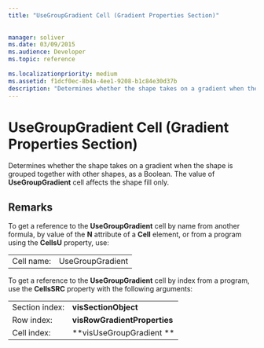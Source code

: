 ```yaml
---
title: "UseGroupGradient Cell (Gradient Properties Section)"
 
 
manager: soliver
ms.date: 03/09/2015
ms.audience: Developer
ms.topic: reference
 
ms.localizationpriority: medium
ms.assetid: f1dcf0ec-8b4a-4ee1-9208-b1c84e30d37b
description: "Determines whether the shape takes on a gradient when the shape is grouped together with other shapes, as a Boolean. The value of UseGroupGradient cell affects the shape fill only."
---
```


# UseGroupGradient Cell (Gradient Properties Section)

Determines whether the shape takes on a gradient when the shape is grouped together with other shapes, as a Boolean. The value of **UseGroupGradient** cell affects the shape fill only. 
  
## Remarks

To get a reference to the **UseGroupGradient** cell by name from another formula, by value of the **N** attribute of a **Cell** element, or from a program using the **CellsU** property, use: 
  
|||
|:-----|:-----|
| Cell name:  <br/> | UseGroupGradient  <br/> |
   
To get a reference to the **UseGroupGradient** cell by index from a program, use the **CellsSRC** property with the following arguments: 
  
|||
|:-----|:-----|
| Section index:  <br/> |**visSectionObject** <br/> |
| Row index:  <br/> |**visRowGradientProperties** <br/> |
| Cell index:  <br/> |**visUseGroupGradient ** <br/> |
   


